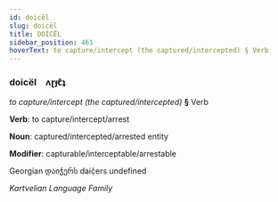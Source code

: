 ```yaml
---
id: doicël
slug: doicël
title: DOİCËL
sidebar_position: 461
hoverText: to capture/intercept (the captured/intercepted) § Verb
---
```


### doicël&emsp;<span kind="abugida">ʌɽɟꞇ͊ʇ</span>

*to capture/intercept (the captured/intercepted)* **§** Verb

**Verb**: to capture/intercept/arrest

**Noun**: captured/intercepted/arrested entity

**Modifier**: capturable/interceptable/arrestable

Georgian დაიჭერს daič̣ers undefined

*Kartvelian Language Family*